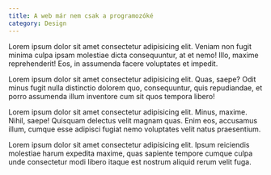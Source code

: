 ```yaml
---
title: A web már nem csak a programozóké
category: Design
---
```


Lorem ipsum dolor sit amet consectetur adipisicing elit. Veniam non fugit minima culpa ipsam molestiae dicta consequuntur, at et nemo! Illo, maxime reprehenderit! Eos, in assumenda facere voluptates et impedit.

Lorem ipsum dolor sit amet consectetur adipisicing elit. Quas, saepe? Odit minus fugit nulla distinctio dolorem quo, consequuntur, quis repudiandae, et porro assumenda illum inventore cum sit quos tempora libero!

Lorem ipsum dolor sit amet consectetur adipisicing elit. Minus, maxime. Nihil, saepe! Quisquam delectus velit magnam quas. Enim eos, accusamus illum, cumque esse adipisci fugiat nemo voluptates velit natus praesentium.

Lorem ipsum dolor sit amet consectetur adipisicing elit. Ipsum reiciendis molestiae harum expedita maxime, quas sapiente tempore cumque culpa unde consectetur modi libero itaque est nostrum aliquid rerum velit fuga.
